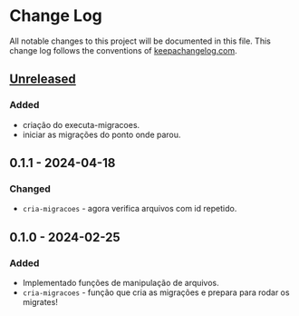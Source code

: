 # Change Log
All notable changes to this project will be documented in this file. This change log follows the conventions of [keepachangelog.com](http://keepachangelog.com/).

## [Unreleased]
### Added
- criação do executa-migracoes.
- iniciar as migrações do ponto onde parou.

## 0.1.1 - 2024-04-18
### Changed
- `cria-migracoes` - agora verifica arquivos com id repetido.

## 0.1.0 - 2024-02-25
### Added
- Implementado funções de manipulação de arquivos.
- `cria-migracoes` - função que cria as migrações e prepara para rodar os migrates!

[Unreleased]: https://github.com/caioclavico/manage-migrate
